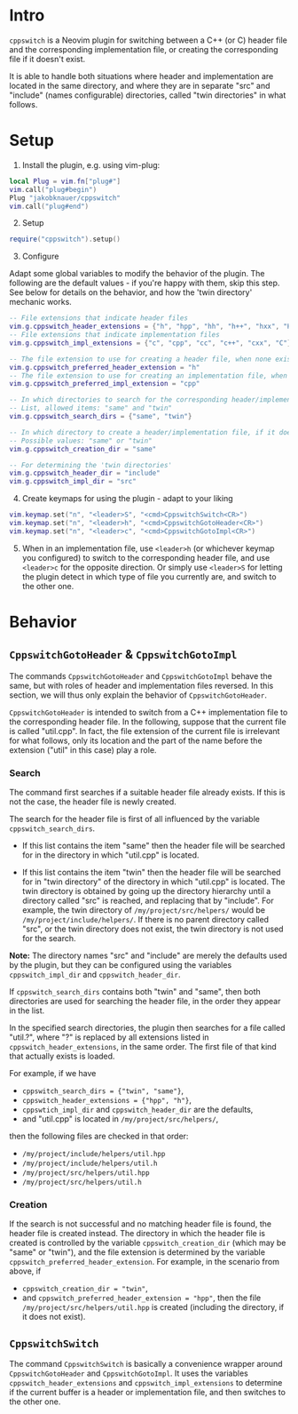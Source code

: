 # Intro

`cppswitch` is a Neovim plugin for switching between a C++ (or C) header file and the corresponding implementation file,
or creating the corresponding file if it doesn't exist.

It is able to handle both situations where header and implementation are located in the same directory,
and where they are in separate "src" and "include" (names configurable) directories, called "twin directories" in what follows.


# Setup

1. Install the plugin, e.g. using vim-plug:

```lua
local Plug = vim.fn["plug#"]
vim.call("plug#begin")
Plug "jakobknauer/cppswitch"
vim.call("plug#end")
```

2. Setup

```lua
require("cppswitch").setup()
```

3. Configure

Adapt some global variables to modify the behavior of the plugin.
The following are the default values - if you're happy with them, skip this step.
See below for details on the behavior, and how the 'twin directory' mechanic works.

```lua
-- File extensions that indicate header files
vim.g.cppswitch_header_extensions = {"h", "hpp", "hh", "h++", "hxx", "H"}
-- File extensions that indicate implementation files
vim.g.cppswitch_impl_extensions = {"c", "cpp", "cc", "c++", "cxx", "C"}

-- The file extension to use for creating a header file, when none exists
vim.g.cppswitch_preferred_header_extension = "h"
-- The file extension to use for creating an implementation file, when none exists
vim.g.cppswitch_preferred_impl_extension = "cpp"

-- In which directories to search for the corresponding header/implementation file, and in which order.
-- List, allowed items: "same" and "twin"
vim.g.cppswitch_search_dirs = {"same", "twin"}

-- In which directory to create a header/implementation file, if it doesn't exist.
-- Possible values: "same" or "twin"
vim.g.cppswitch_creation_dir = "same"

-- For determining the 'twin directories'
vim.g.cppswitch_header_dir = "include"
vim.g.cppswitch_impl_dir = "src"
```

4. Create keymaps for using the plugin - adapt to your liking

```lua
vim.keymap.set("n", "<leader>S", "<cmd>CppswitchSwitch<CR>")
vim.keymap.set("n", "<leader>h", "<cmd>CppswitchGotoHeader<CR>")
vim.keymap.set("n", "<leader>c", "<cmd>CppswitchGotoImpl<CR>")
```

5. When in an implementation file, use `<leader>h` (or whichever keymap you configured) to switch to the corresponding header file, and use `<leader>c` for the opposite direction.
Or simply use `<leader>S` for letting the plugin detect in which type of file you currently are, and switch to the other one.

# Behavior

## `CppswitchGotoHeader` & `CppswitchGotoImpl`

The commands `CppswitchGotoHeader` and `CppswitchGotoImpl` behave the same, but with roles of header and implementation files reversed.
In this section, we will thus only explain the behavior of `CppswitchGotoHeader`.

`CppswitchGotoHeader` is intended to switch from a C++ implementation file to the corresponding header file. In the following, suppose that the current file is called "util.cpp". In fact, the file extension of the current file is irrelevant for what follows, only its location and the part of the name before the extension ("util" in this case) play a role.

### Search

The command first searches if a suitable header file already exists. If this is not the case, the header file is newly created.

The search for the header file is first of all influenced by the variable `cppswitch_search_dirs`.

- If this list contains the item "same" then the header file will be searched for in the directory in which "util.cpp" is located. 

- If this list contains the item "twin" then the header file will be searched for in "twin directory" of the directory in which "util.cpp" is located.
The twin directory is obtained by going up the directory hierarchy until a directory called "src" is reached,
and replacing that by "include".
For example, the twin directory of `/my/project/src/helpers/` would be `/my/project/include/helpers/`.
If there is no parent directory called "src", or the twin directory does not exist, the twin directory is not used for the search.

__Note:__ The directory names "src" and "include" are merely the defaults used by the plugin, but they can be configured using the variables `cppswitch_impl_dir` and `cppswitch_header_dir`.

If `cppswitch_search_dirs` contains both "twin" and "same", then both directories are used for searching the header file, in the order they appear in the list.

In the specified search directories, the plugin then searches for a file called "util.?", where "?" is replaced by all extensions listed in `cppswitch_header_extensions`, in the same order.
The first file of that kind that actually exists is loaded.

For example, if we have

- `cppswitch_search_dirs = {"twin", "same"}`, 
- `cppswitch_header_extensions = {"hpp", "h"}`, 
- `cppswtich_impl_dir` and `cppswitch_header_dir` are the defaults, 
- and "util.cpp" is located in `/my/project/src/helpers/`,

then the following files are checked in that order:

- `/my/project/include/helpers/util.hpp`
- `/my/project/include/helpers/util.h`
- `/my/project/src/helpers/util.hpp`
- `/my/project/src/helpers/util.h`

### Creation

If the search is not successful and no matching header file is found, the header file is created instead.
The directory in which the header file is created is controlled by the variable `cppswitch_creation_dir` (which may be "same" or "twin"),
and the file extension is determined by the variable `cppswitch_preferred_header_extension`.
For example, in the scenario from above, if
- `cppswitch_creation_dir = "twin"`,
- and `cppswitch_preferred_header_extension = "hpp"`,
then the file `/my/project/src/helpers/util.hpp` is created (including the directory, if it does not exist).


## `CppswitchSwitch`

The command `CppswitchSwitch` is basically a convenience wrapper around `CppswitchGotoHeader` and `CppswitchGotoImpl`.
It uses the variables `cppswitch_header_extensions` and `cppswitch_impl_extensions` to determine if the current buffer is a header or implementation file,
and then switches to the other one.
